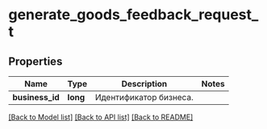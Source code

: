 # generate_goods_feedback_request_t

## Properties
Name | Type | Description | Notes
------------ | ------------- | ------------- | -------------
**business_id** | **long** | Идентификатор бизнеса. | 

[[Back to Model list]](../README.md#documentation-for-models) [[Back to API list]](../README.md#documentation-for-api-endpoints) [[Back to README]](../README.md)


